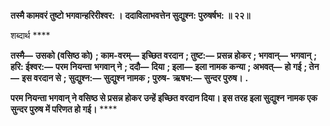 **तस्मै कामवरं तुष्टो भगवान्हरिरीश्वर: ।** **ददाविलाभवत्तेन सुद्युश्न: पुरुषर्षभ: ॥ २२॥** 

शब्दार्थ **** 

**तस्मै—** **उसको (वसिष्ठ को)** **; काम-वरम्—** **इच्छित वरदान** **; तुष्ट:—** **प्रसन्न होकर** **; भगवान्—** **भगवान्** **; हरि: ईश्वर:—** **परम नियन्ता** **भगवान् ने** **; ददौ—** **दिया** **; इला—** **इला नामक कन्या** **; अभवत्—** **हो गई** **; तेन—** **इस वरदान से** **; सुद्युश्न:—** **सुद्युश्न नामक** **; पुरुष-** **ऋषभ:—** **सुन्दर पुरुष।** **.** 

**परम नियन्ता भगवान् ने वसिष्ठ से प्रसन्न होकर उन्हें इच्छित वरदान दिया। इस तरह इला सुद्युश्न** **नामक एक सुन्दर पुरुष में परिणत हो गई।** **** 